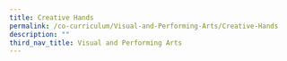 ```yaml
---
title: Creative Hands
permalink: /co-curriculum/Visual-and-Performing-Arts/Creative-Hands
description: ""
third_nav_title: Visual and Performing Arts
---
```

